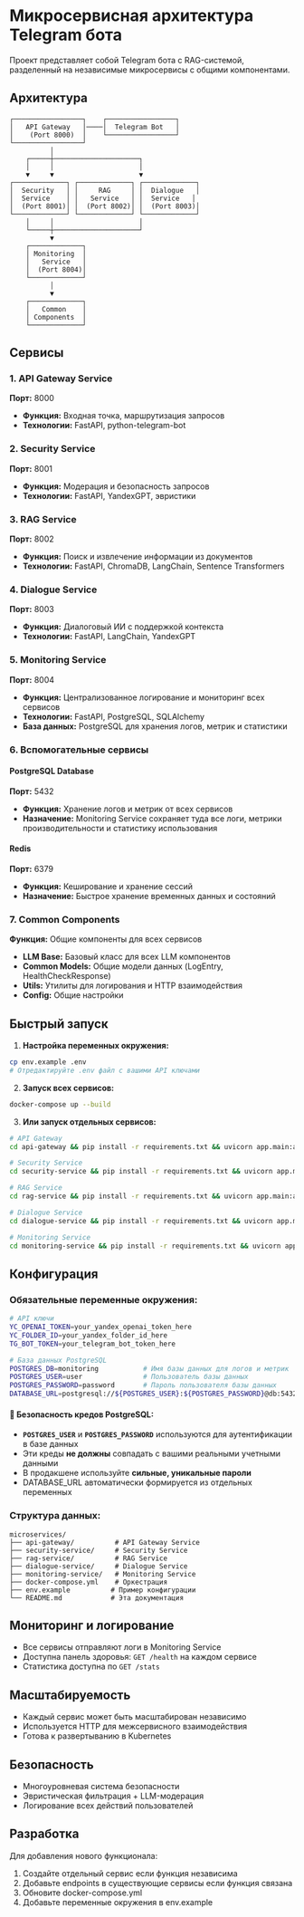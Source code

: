 # Микросервисная архитектура Telegram бота

Проект представляет собой Telegram бота с RAG-системой, разделенный на независимые микросервисы с общими компонентами.

## Архитектура

```
┌─────────────────┐    ┌─────────────────┐
│   API Gateway   │────│  Telegram Bot   │
│    (Port 8000)  │    └─────────────────┘
└─────────────────┘
          │
    ┌─────┼─────────────────────┐
    │     │                     │
    ▼     ▼                     ▼
┌─────────────┐ ┌─────────────┐ ┌─────────────┐
│  Security   │ │     RAG     │ │  Dialogue   │
│  Service    │ │   Service   │ │  Service   │
│  (Port 8001)│ │  (Port 8002)│ │  (Port 8003)│
└─────────────┘ └─────────────┘ └─────────────┘
    │     │                     │
    └─────┼─────────────────────┘
          ▼
    ┌─────────────┐
    │ Monitoring  │
    │   Service   │
    │  (Port 8004)│
    └─────────────┘
          │
          ▼
    ┌─────────────┐
    │   Common    │
    │ Components  │
    └─────────────┘
```

## Сервисы

### 1. API Gateway Service
**Порт:** 8000
- **Функция:** Входная точка, маршрутизация запросов
- **Технологии:** FastAPI, python-telegram-bot

### 2. Security Service
**Порт:** 8001
- **Функция:** Модерация и безопасность запросов
- **Технологии:** FastAPI, YandexGPT, эвристики

### 3. RAG Service
**Порт:** 8002
- **Функция:** Поиск и извлечение информации из документов
- **Технологии:** FastAPI, ChromaDB, LangChain, Sentence Transformers

### 4. Dialogue Service
**Порт:** 8003
- **Функция:** Диалоговый ИИ с поддержкой контекста
- **Технологии:** FastAPI, LangChain, YandexGPT

### 5. Monitoring Service
**Порт:** 8004
- **Функция:** Централизованное логирование и мониторинг всех сервисов
- **Технологии:** FastAPI, PostgreSQL, SQLAlchemy
- **База данных:** PostgreSQL для хранения логов, метрик и статистики

### 6. Вспомогательные сервисы

#### PostgreSQL Database
**Порт:** 5432
- **Функция:** Хранение логов и метрик от всех сервисов
- **Назначение:** Monitoring Service сохраняет туда все логи, метрики производительности и статистику использования

#### Redis
**Порт:** 6379
- **Функция:** Кеширование и хранение сессий
- **Назначение:** Быстрое хранение временных данных и состояний

### 7. Common Components
**Функция:** Общие компоненты для всех сервисов
- **LLM Base:** Базовый класс для всех LLM компонентов
- **Common Models:** Общие модели данных (LogEntry, HealthCheckResponse)
- **Utils:** Утилиты для логирования и HTTP взаимодействия
- **Config:** Общие настройки

## Быстрый запуск

1. **Настройка переменных окружения:**
```bash
cp env.example .env
# Отредактируйте .env файл с вашими API ключами
```

2. **Запуск всех сервисов:**
```bash
docker-compose up --build
```

3. **Или запуск отдельных сервисов:**
```bash
# API Gateway
cd api-gateway && pip install -r requirements.txt && uvicorn app.main:app --port 8000

# Security Service
cd security-service && pip install -r requirements.txt && uvicorn app.main:app --port 8001

# RAG Service
cd rag-service && pip install -r requirements.txt && uvicorn app.main:app --port 8002

# Dialogue Service
cd dialogue-service && pip install -r requirements.txt && uvicorn app.main:app --port 8003

# Monitoring Service
cd monitoring-service && pip install -r requirements.txt && uvicorn app.main:app --port 8004
```

## Конфигурация

### Обязательные переменные окружения:

```bash
# API ключи
YC_OPENAI_TOKEN=your_yandex_openai_token_here
YC_FOLDER_ID=your_yandex_folder_id_here
TG_BOT_TOKEN=your_telegram_bot_token_here

# База данных PostgreSQL
POSTGRES_DB=monitoring           # Имя базы данных для логов и метрик
POSTGRES_USER=user               # Пользователь базы данных
POSTGRES_PASSWORD=password       # Пароль пользователя базы данных
DATABASE_URL=postgresql://${POSTGRES_USER}:${POSTGRES_PASSWORD}@db:5432/${POSTGRES_DB}
```

#### 🔐 **Безопасность кредов PostgreSQL:**

- **`POSTGRES_USER`** и **`POSTGRES_PASSWORD`** используются для аутентификации в базе данных
- Эти креды **не должны** совпадать с вашими реальными учетными данными
- В продакшене используйте **сильные, уникальные пароли**
- DATABASE_URL автоматически формируется из отдельных переменных

### Структура данных:

```
microservices/
├── api-gateway/          # API Gateway Service
├── security-service/     # Security Service
├── rag-service/          # RAG Service
├── dialogue-service/     # Dialogue Service
├── monitoring-service/   # Monitoring Service
├── docker-compose.yml    # Оркестрация
├── env.example          # Пример конфигурации
└── README.md            # Эта документация
```

## Мониторинг и логирование

- Все сервисы отправляют логи в Monitoring Service
- Доступна панель здоровья: `GET /health` на каждом сервисе
- Статистика доступна по `GET /stats`

## Масштабируемость

- Каждый сервис может быть масштабирован независимо
- Используется HTTP для межсервисного взаимодействия
- Готова к развертыванию в Kubernetes

## Безопасность

- Многоуровневая система безопасности
- Эвристическая фильтрация + LLM-модерация
- Логирование всех действий пользователей

## Разработка

Для добавления нового функционала:

1. Создайте отдельный сервис если функция независима
2. Добавьте endpoints в существующие сервисы если функция связана
3. Обновите docker-compose.yml
4. Добавьте переменные окружения в env.example
